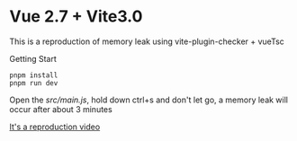 # Vue 2.7 + Vite3.0

This is a reproduction of memory leak using vite-plugin-checker + vueTsc 


Getting Start

```shell
pnpm install
pnpm run dev
```
Open the *src/main.js*, hold down ctrl+s and don't let go, a memory leak will occur after about 3 minutes

[It's a reproduction video](https://youtu.be/rsOXuz869QU)
